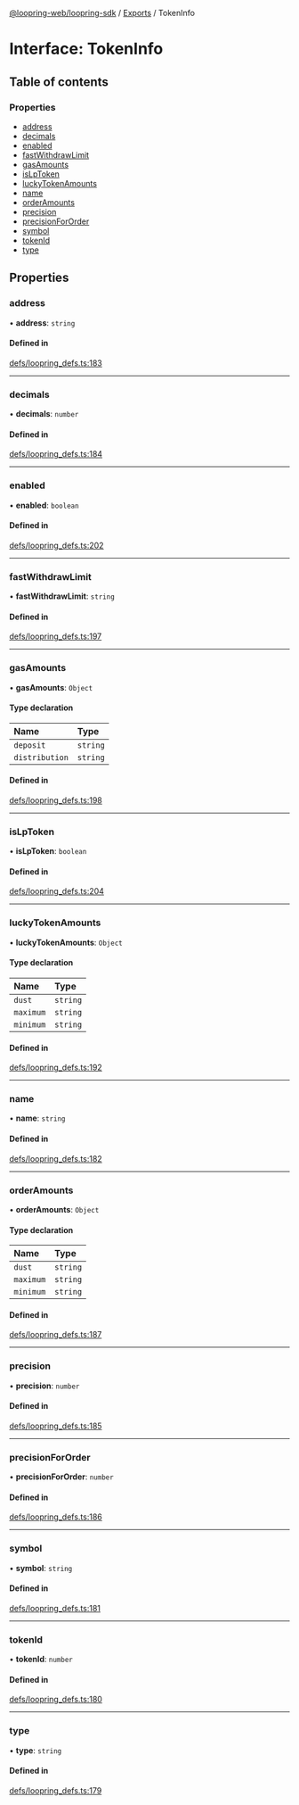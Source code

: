 [@loopring-web/loopring-sdk](../README.md) / [Exports](../modules.md) / TokenInfo

# Interface: TokenInfo

## Table of contents

### Properties

- [address](TokenInfo.md#address)
- [decimals](TokenInfo.md#decimals)
- [enabled](TokenInfo.md#enabled)
- [fastWithdrawLimit](TokenInfo.md#fastwithdrawlimit)
- [gasAmounts](TokenInfo.md#gasamounts)
- [isLpToken](TokenInfo.md#islptoken)
- [luckyTokenAmounts](TokenInfo.md#luckytokenamounts)
- [name](TokenInfo.md#name)
- [orderAmounts](TokenInfo.md#orderamounts)
- [precision](TokenInfo.md#precision)
- [precisionForOrder](TokenInfo.md#precisionfororder)
- [symbol](TokenInfo.md#symbol)
- [tokenId](TokenInfo.md#tokenid)
- [type](TokenInfo.md#type)

## Properties

### address

• **address**: `string`

#### Defined in

[defs/loopring_defs.ts:183](https://github.com/Loopring/loopring_sdk/blob/427d9da/src/defs/loopring_defs.ts#L183)

___

### decimals

• **decimals**: `number`

#### Defined in

[defs/loopring_defs.ts:184](https://github.com/Loopring/loopring_sdk/blob/427d9da/src/defs/loopring_defs.ts#L184)

___

### enabled

• **enabled**: `boolean`

#### Defined in

[defs/loopring_defs.ts:202](https://github.com/Loopring/loopring_sdk/blob/427d9da/src/defs/loopring_defs.ts#L202)

___

### fastWithdrawLimit

• **fastWithdrawLimit**: `string`

#### Defined in

[defs/loopring_defs.ts:197](https://github.com/Loopring/loopring_sdk/blob/427d9da/src/defs/loopring_defs.ts#L197)

___

### gasAmounts

• **gasAmounts**: `Object`

#### Type declaration

| Name | Type |
| :------ | :------ |
| `deposit` | `string` |
| `distribution` | `string` |

#### Defined in

[defs/loopring_defs.ts:198](https://github.com/Loopring/loopring_sdk/blob/427d9da/src/defs/loopring_defs.ts#L198)

___

### isLpToken

• **isLpToken**: `boolean`

#### Defined in

[defs/loopring_defs.ts:204](https://github.com/Loopring/loopring_sdk/blob/427d9da/src/defs/loopring_defs.ts#L204)

___

### luckyTokenAmounts

• **luckyTokenAmounts**: `Object`

#### Type declaration

| Name | Type |
| :------ | :------ |
| `dust` | `string` |
| `maximum` | `string` |
| `minimum` | `string` |

#### Defined in

[defs/loopring_defs.ts:192](https://github.com/Loopring/loopring_sdk/blob/427d9da/src/defs/loopring_defs.ts#L192)

___

### name

• **name**: `string`

#### Defined in

[defs/loopring_defs.ts:182](https://github.com/Loopring/loopring_sdk/blob/427d9da/src/defs/loopring_defs.ts#L182)

___

### orderAmounts

• **orderAmounts**: `Object`

#### Type declaration

| Name | Type |
| :------ | :------ |
| `dust` | `string` |
| `maximum` | `string` |
| `minimum` | `string` |

#### Defined in

[defs/loopring_defs.ts:187](https://github.com/Loopring/loopring_sdk/blob/427d9da/src/defs/loopring_defs.ts#L187)

___

### precision

• **precision**: `number`

#### Defined in

[defs/loopring_defs.ts:185](https://github.com/Loopring/loopring_sdk/blob/427d9da/src/defs/loopring_defs.ts#L185)

___

### precisionForOrder

• **precisionForOrder**: `number`

#### Defined in

[defs/loopring_defs.ts:186](https://github.com/Loopring/loopring_sdk/blob/427d9da/src/defs/loopring_defs.ts#L186)

___

### symbol

• **symbol**: `string`

#### Defined in

[defs/loopring_defs.ts:181](https://github.com/Loopring/loopring_sdk/blob/427d9da/src/defs/loopring_defs.ts#L181)

___

### tokenId

• **tokenId**: `number`

#### Defined in

[defs/loopring_defs.ts:180](https://github.com/Loopring/loopring_sdk/blob/427d9da/src/defs/loopring_defs.ts#L180)

___

### type

• **type**: `string`

#### Defined in

[defs/loopring_defs.ts:179](https://github.com/Loopring/loopring_sdk/blob/427d9da/src/defs/loopring_defs.ts#L179)
